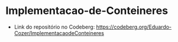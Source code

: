 # Implementacao-de-Conteineres

- Link do repositório no Codeberg: https://codeberg.org/Eduardo-Cozer/ImplementacaodeConteineres
